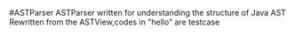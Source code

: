 #ASTParser
ASTParser written for understanding the structure of Java AST
Rewritten from the ASTView,codes in "hello" are testcase
